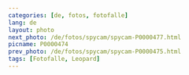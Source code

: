 ```yaml
---
categories: [de, fotos, fotofalle]
lang: de
layout: photo
next_photo: /de/fotos/spycam/spycam-P0000477.html
picname: P0000474
prev_photo: /de/fotos/spycam/spycam-P0000475.html
tags: [Fotofalle, Leopard]
---
```

